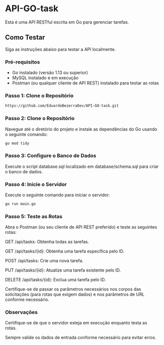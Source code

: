 # API-GO-task

Esta é uma API RESTful escrita em Go para gerenciar tarefas.

## Como Testar

Siga as instruções abaixo para testar a API localmente.

### Pré-requisitos

- Go instalado (versão 1.13 ou superior)
- MySQL instalado e em execução
- Postman (ou qualquer cliente de API REST) instalado para testar as rotas

### Passo 1: Clone o Repositório

```bash
https://github.com/EduardoBezerraDev/API-GO-task.git
```
### Passo 2: Clone o Repositório
Navegue até o diretório do projeto e instale as dependências do Go usando o seguinte comando:

```bash
go mod tidy
```
### Passo 3: Configure o Banco de Dados

Execute o script database.sql localizado em database/schema.sql para criar o banco de dados.

### Passo 4: Inicie o Servidor
Execute o seguinte comando para iniciar o servidor:
```bash
go run main.go
```

### Passo 5: Teste as Rotas
Abra o Postman (ou seu cliente de API REST preferido) e teste as seguintes rotas:

GET /api/tasks: Obtenha todas as tarefas.

GET /api/tasks/{id}: Obtenha uma tarefa específica pelo ID.

POST /api/tasks: Crie uma nova tarefa.

PUT /api/tasks/{id}: Atualize uma tarefa existente pelo ID.

DELETE /api/tasks/{id}: Exclua uma tarefa pelo ID.

Certifique-se de passar os parâmetros necessários nos corpos das solicitações (para rotas que exigem dados) e nos parâmetros de URL conforme necessário.

### Observações
Certifique-se de que o servidor esteja em execução enquanto testa as rotas.

Sempre valide os dados de entrada conforme necessário para evitar erros.


